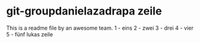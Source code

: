 # git-groupdanielazadrapa zeile
This 
is
a
readme
file
by 
an
awesome
team.
1 - eins
2 - zwei
3 - drei
4 - vier
5 - fünf
lukas zeile
